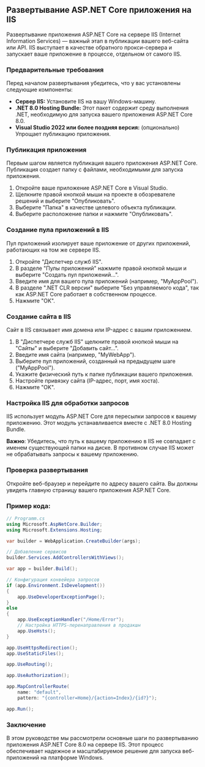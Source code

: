 ## Развертывание ASP.NET Core приложения на IIS

Развертывание приложения ASP.NET Core на сервере IIS (Internet Information Services) — важный этап в публикации вашего веб-сайта или API.  IIS выступает в качестве обратного прокси-сервера и запускает ваше приложение в процессе, отдельном от самого IIS.

### Предварительные требования

Перед началом развертывания убедитесь, что у вас установлены следующие компоненты:

* **Сервер IIS:** Установите IIS на вашу Windows-машину. 
* **.NET 8.0 Hosting Bundle:** Этот пакет содержит среду выполнения .NET, необходимую для запуска вашего приложения ASP.NET Core 8.0.
* **Visual Studio 2022 или более поздняя версия:**  (опционально) Упрощает публикацию приложения.

### Публикация приложения

Первым шагом является публикация вашего приложения ASP.NET Core.  Публикация создает папку с файлами, необходимыми для запуска приложения. 

1. Откройте ваше приложение ASP.NET Core в Visual Studio.
2. Щелкните правой кнопкой мыши на проекте в обозревателе решений и выберите "Опубликовать".
3. Выберите "Папка" в качестве целевого объекта публикации.
4. Выберите расположение папки и нажмите "Опубликовать".

### Создание пула приложений в IIS

Пул приложений изолирует ваше приложение от других приложений, работающих на том же сервере IIS.

1. Откройте "Диспетчер служб IIS".
2. В разделе "Пулы приложений" нажмите правой кнопкой мыши и выберите "Создать пул приложений...".
3. Введите имя для вашего пула приложений (например, "MyAppPool").
4. В разделе ".NET CLR версии" выберите "Без управляемого кода", так как ASP.NET Core работает в собственном процессе.
5. Нажмите "OK".

### Создание сайта в IIS

Сайт в IIS связывает имя домена или IP-адрес с вашим приложением.

1. В "Диспетчере служб IIS" щелкните правой кнопкой мыши на "Сайты" и выберите "Добавить сайт...".
2. Введите имя сайта (например, "MyWebApp").
3. Выберите пул приложений, созданный на предыдущем шаге ("MyAppPool").
4. Укажите физический путь к папке публикации вашего приложения.
5. Настройте привязку сайта (IP-адрес, порт, имя хоста).
6. Нажмите "OK".

### Настройка IIS для обработки запросов

IIS использует модуль ASP.NET Core для пересылки запросов к вашему приложению. Этот модуль устанавливается вместе с .NET 8.0 Hosting Bundle.

**Важно**: Убедитесь, что путь к вашему приложению в IIS не совпадает с именем существующей папки на диске. В противном случае IIS может не обрабатывать запросы к вашему приложению.

### Проверка развертывания

Откройте веб-браузер и перейдите по адресу вашего сайта. Вы должны увидеть главную страницу вашего приложения ASP.NET Core.

### Пример кода: 

```csharp
// Programm.cs
using Microsoft.AspNetCore.Builder;
using Microsoft.Extensions.Hosting;

var builder = WebApplication.CreateBuilder(args);

// Добавление сервисов
builder.Services.AddControllersWithViews();

var app = builder.Build();

// Конфигурация конвейера запросов
if (app.Environment.IsDevelopment())
{
    app.UseDeveloperExceptionPage();
}
else
{
    app.UseExceptionHandler("/Home/Error");
    // Настройка HTTPS-перенаправления в продакшн
    app.UseHsts();
}

app.UseHttpsRedirection();
app.UseStaticFiles();

app.UseRouting();

app.UseAuthorization();

app.MapControllerRoute(
    name: "default",
    pattern: "{controller=Home}/{action=Index}/{id?}");

app.Run();
```

### Заключение

В этом руководстве мы рассмотрели основные шаги по развертыванию приложения ASP.NET Core 8.0 на сервере IIS.  Этот процесс обеспечивает надежное и масштабируемое решение для запуска веб-приложений на платформе Windows.